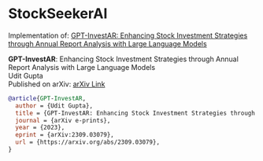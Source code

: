 # StockSeekerAI


Implementation of: [GPT-InvestAR: Enhancing Stock Investment Strategies through Annual Report Analysis with Large Language Models](https://arxiv.org/abs/2309.03079)


**GPT-InvestAR**: Enhancing Stock Investment Strategies through Annual Report Analysis with Large Language Models  
Udit Gupta  
Published on arXiv: [arXiv Link](https://arxiv.org/abs/2309.03079)

```bibtex
@article{GPT-InvestAR,
  author = {Udit Gupta},
  title = {GPT-InvestAR: Enhancing Stock Investment Strategies through Annual Report Analysis with Large Language Models},
  journal = {arXiv e-prints},
  year = {2023},
  eprint = {arXiv:2309.03079},
  url = {https://arxiv.org/abs/2309.03079},
}
